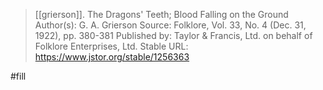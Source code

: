 > [[grierson]]. The Dragons' Teeth; Blood Falling on the Ground Author(s): G. A. Grierson Source: Folklore, Vol. 33, No. 4 (Dec. 31, 1922), pp. 380-381 Published by: Taylor & Francis, Ltd. on behalf of Folklore Enterprises, Ltd. Stable URL: https://www.jstor.org/stable/1256363

#fill 